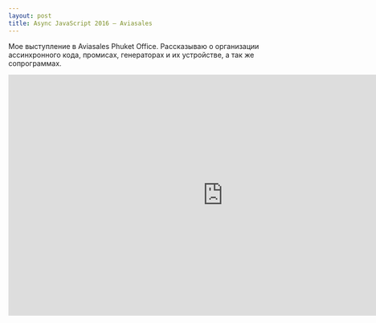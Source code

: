 ```yaml
---
layout: post
title: Async JavaScript 2016 — Aviasales
---
```


Мое выступление в Aviasales Phuket Office. Рассказываю о организации ассинхронного кода,
промисах, генераторах и их устройстве, а так же сопрограммах.

<div class="video"><iframe width="853" height="480" src="https://www.youtube.com/embed/cgbXmkx2XlU?rel=0&amp;showinfo=0" frameborder="0" allowfullscreen></iframe></div>

<!--more-->

<br>

<div class="slide"><script async class="speakerdeck-embed" data-id="203f637fb09c49499e54f5eb900911bd" data-ratio="1.33333333333333" src="//speakerdeck.com/assets/embed.js"></script></div>
